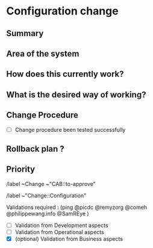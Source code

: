 # Configuration change
<!-- Configuration change, to be approved by the CAB before applying. -->

<!-- /confidential -->
<!-- If confidential, explain why -->

## Summary
<!-- Outline the issue being faced, and why this needs to change !-->

## Area of the system
<!-- This might only be one part, but may involve multiple sections !-->

## How does this currently work?
<!-- The current process, and any associated business rules !-->

## What is the desired way of working?
<!-- After the change, what should the process be, and what should the business rules be !-->

<!-- When relevant, include how to test the success of change application -->

## Change Procedure
- [ ] Change procedure been tested successfully

<!-- Include step by step description -->


## Rollback plan ?
<!-- describe how to rollback the change in case the expected change is not working -->

## Priority
<!-- Uncomment as appropriate. The priority and severity assigned may be different to this !-->
<!--High : (This will bring a huge increase in performance/productivity/usability, or is a legislative requirement)-->
<!-- /label ~"Priority::1-High" -->
<!--Medium : (This will bring a good increase in performance/productivity/usability)-->
<!-- /label ~"Priority::2-Medium" -->
<!--Low : (anything else e.g., trivial, minor improvements) -->
<!--  /label ~"Priority::3-Low" -->


<!-- METADATA for project management, please leave the following lines and edit as needed -->
<!-- Configuration change, to be approved by the CAB before applying. -->
<!-- labels for gitlab CAB Change issues management -->
/label ~Change ~"CAB::to-approve"
<!-- identify the kind of change -->
/label ~"Change::Configuration"

<!-- Validators : check the box [x], you may also add you @user handle  -->
Validations required : (ping  @picdc @remyzorg @comeh @philippewang.info @SamREye )
- [ ] Validation from Development aspects
- [ ] Validation from Operational aspects
- [x]  (optional) Validation from Business aspects
<!-- METADATA - end -->

